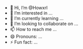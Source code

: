 - 👋 Hi, I’m @Howxrl
- 👀 I’m interested in ...
- 🌱 I’m currently learning ...
- 💞️ I’m looking to collaborate on ...
- 📫 How to reach me ...
- 😄 Pronouns: ...
- ⚡ Fun fact: ...

<!---
Howxrl/Howxrl is a ✨ special ✨ repository because its `README.md` (this file) appears on your GitHub profile.
You can click the Preview link to take a look at your changes.
--->
